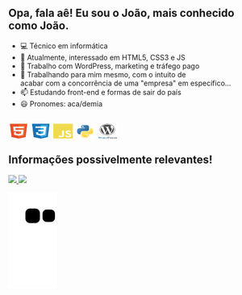 ## Opa, fala aê! Eu sou o João, mais conhecido como João.
- 💻 Técnico em informática
- 👀 Atualmente, interessado em HTML5, CSS3 e JS
- 🌱 Trabalho com WordPress, marketing e tráfego pago
- 💞️ Trabalhando para mim mesmo, com o intuito de <br>acabar com a concorrência de uma "empresa" em específico...
- 📫 Estudando front-end e formas de sair do país
- 😃 Pronomes: aca/demia

<div style="display: inline_block"><br>
  <img align="center" alt="Rafa-HTML" height="30" width="40" src="https://raw.githubusercontent.com/devicons/devicon/master/icons/html5/html5-original.svg">
  <img align="center" alt="Rafa-CSS" height="30" width="40" src="https://raw.githubusercontent.com/devicons/devicon/master/icons/css3/css3-original.svg">
 <img align="center" alt="Rafa-Js" height="30" width="40" src="https://raw.githubusercontent.com/devicons/devicon/master/icons/javascript/javascript-plain.svg">
  <img align="center" alt="Rafa-Python" height="30" width="40" src="https://raw.githubusercontent.com/devicons/devicon/master/icons/python/python-original.svg">
  <img align="center" alt="Rafa-Csharp" height="30" width="40" src="https://raw.githubusercontent.com/devicons/devicon/master/icons/wordpress/wordpress-original.svg">

</div>

## Informações possivelmente relevantes!
 <div>
  <a href="https://github.com/bakerzinho">
  <img height="180em" src="https://github-readme-stats.vercel.app/api?username=bakerzinho&show_icons=true&theme=dracula&include_all_commits=true&count_private=true"/>
  <img height="180em" src="https://github-readme-stats.vercel.app/api/top-langs/?username=bakerzinho&layout=compact&langs_count=7&theme=dracula"/>
</div>


  ![Snake animation](https://github.com/rafaballerini/rafaballerini/blob/output/github-contribution-grid-snake.svg)
 
</div>
